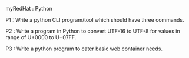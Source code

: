 myRedHat : Python

P1 : Write a python CLI program/tool which should have three commands.

P2 : Write a program in Python to convert UTF-16 to UTF-8 for values in range of U+0000 to U+07FF.

P3 : Write a python program to cater basic web container needs.

